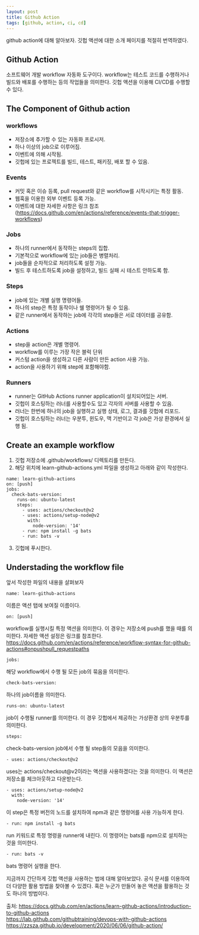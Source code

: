 ```yaml
---
layout: post
title: Github Action
tags: [github, action, ci, cd]
---
```


github action에 대해 알아보자. 깃헙 액션에 대한 소개 페이지를 적절히 번역하였다.  

## Github Action
소프트웨어 개발 workflow 자동화 도구이다. workflow는 테스트 코드를 수행하거나 빌드와 배포를 수행하는 등의 작업들을 의미한다. 깃헙 액션을 이용해 CI/CD를 수행할 수 있다.  

## The Component of Github action 
### workflows
- 저장소에 추가할 수 있는 자동화 프로시저.
- 하나 이상의 job으로 이루어짐.
- 이벤트에 의해 시작됨.
- 깃헙에 있는 프로젝트를 빌드, 테스트, 패키징, 배포 할 수 있음.

### Events
- 커밋 혹은 이슈 등록, pull request와 같은 workflow를 시작시키는 특정 활동.
- 웹훅을 이용한 외부 이벤트 등록 가능.
- 이벤트에 대한 자세한 사항은 링크 참조(https://docs.github.com/en/actions/reference/events-that-trigger-workflows)

### Jobs
- 하나의 runner에서 동작하는 steps의 집합.
- 기본적으로 workflow에 있는 job들은 병렬처리.
- job들을 순차적으로 처리하도록 설정 가능.
- 빌드 후 테스트하도록 job을 설정하고, 빌드 실패 시 테스트 안하도록 함.

### Steps
- job에 있는 개별 실행 명령어들.
- 하나의 step은 특정 동작이나 쉘 명령어가 될 수 있음.
- 같은 runner에서 동작하는 job에 각각의 step들은 서로 데이터를 공유함.

### Actions
- step을 action은 개별 명령어.
- workflow를 이루는 가장 작은 블럭 단위
- 커스텀 action을 생성하고 다른 사람이 만든 action 사용 가능.
- action을 사용하기 위해 step에 포함해야함.

### Runners
- runner는 GitHub Actions runner application이 설치되어있는 서버.
- 깃헙이 호스팅하는 러너를 사용할수도 있고 각자의 서버를 사용할 수 있음.
- 러너는 한번에 하나의 job을 실행하고 실행 상태, 로그, 결과를 깃헙에 리포드.
- 깃헙이 호스팅하는 러너는 우분투, 윈도우, 맥 기반이고 각 job은 가상 환경에서 실행 됨.


## Create an example workflow
1. 깃헙 저장소에 .github/workflows/ 디렉토리를 만든다.
2. 해당 위치에 learn-github-actions.yml 파일을 생성하고 아래와 같이 작성한다.

```
name: learn-github-actions
on: [push]
jobs:
  check-bats-version:
    runs-on: ubuntu-latest
    steps:
      - uses: actions/checkout@v2
      - uses: actions/setup-node@v2
        with:
          node-version: '14'
      - run: npm install -g bats
      - run: bats -v
```
3. 깃헙에 푸시한다.

## Understading the workflow file
앞서 작성한 파일의 내용을 살펴보자

```
name: learn-github-actions
```
이름은 액션 탭에 보여질 이름이다.
```
on: [push]
```
workflow를 실행시킬 특정 액션을 의미한다. 이 경우는 저장소에 push를 했을 때를 의미한다. 자세한 액션 설정은 링크를 참조한다. https://docs.github.com/en/actions/reference/workflow-syntax-for-github-actions#onpushpull_requestpaths
```
jobs:
```
해당 workflow에서 수행 될 모든 job의 묶음을 의미한다.
```
check-bats-version:
```
하나의 job이름을 의미한다.
```
runs-on: ubuntu-latest
```
job이 수행될 runner를 의미한다. 이 경우 깃헙에서 제공하는 가상환경 상의 우분투를 의미한다.
```
steps:
```
check-bats-version job에서 수행 될 step들의 모음을 의미한다.
```
- uses: actions/checkout@v2
```
uses는 actions/checkout@v2이라는 액션을 사용하겠다는 것을 의미한다. 이 액션은 저장소를 체크아웃하고 다운받는다. 
```
- uses: actions/setup-node@v2
  with:
    node-version: '14'
```
이 step은 특정 버전의 노드를 설치하여 npm과 같은 명령어를 사용 가능하게 한다.
```
- run: npm install -g bats
```
run 키워드로 특정 명령을 runner에 내린다. 이 명령어는 bats를 npm으로 설치하는 것을 의미한다.
```
- run: bats -v
```
bats 명령어 실행을 한다.
  
  
  
  지금까지 간단하게 깃헙 액션을 사용하는 법에 대해 알아보았다. 공식 문서를 이용하여 더 다양한 활용 방법을 찾아볼 수 있겠다. 혹은 누군가 만들어 놓은 액션을 활용하는 것도 하나의 방법이다.
  
  
출처: https://docs.github.com/en/actions/learn-github-actions/introduction-to-github-actions  
https://lab.github.com/githubtraining/devops-with-github-actions  
https://zzsza.github.io/development/2020/06/06/github-action/  
